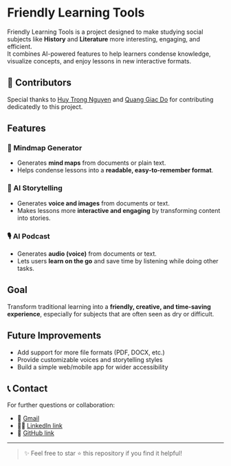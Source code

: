 # Friendly Learning Tools

Friendly Learning Tools is a project designed to make studying social subjects like **History** and **Literature** more interesting, engaging, and efficient.  
It combines AI-powered features to help learners condense knowledge, visualize concepts, and enjoy lessons in new interactive formats.

## 👥 Contributors

Special thanks to [Huy Trong Nguyen](https://github.com/nguyenhuytrong) and [Quang Giac Do]() for contributing dedicatedly to this project.

## Features

### 🧠 Mindmap Generator
- Generates **mind maps** from documents or plain text.  
- Helps condense lessons into a **readable, easy-to-remember format**.  

### 📖 AI Storytelling
- Generates **voice and images** from documents or text.  
- Makes lessons more **interactive and engaging** by transforming content into stories.  

### 🎙️ AI Podcast
- Generates **audio (voice)** from documents or text.  
- Lets users **learn on the go** and save time by listening while doing other tasks.  

## Goal
Transform traditional learning into a **friendly, creative, and time-saving experience**, especially for subjects that are often seen as dry or difficult.

## Future Improvements
- Add support for more file formats (PDF, DOCX, etc.)  
- Provide customizable voices and storytelling styles  
- Build a simple web/mobile app for wider accessibility

## 📞 Contact

For further questions or collaboration:
- 📧 [Gmail](huynghia05012007@gmail.com)
- 👨‍💻 [LinkedIn link](https://www.linkedin.com/in/huy-nghia-nguyen-501010333/)
- 💼 [GitHub link](https://github.com/trongnghia2007)

---

> ✨ Feel free to star ⭐ this repository if you find it helpful!
